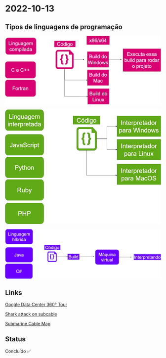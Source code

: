 # 2022-10-13

## Tipos de linguagens de programação

![](./images/compilada.png)

![](./images/interpretada.png)

![](./images/hibrida.png)

## Links

[Google Data Center 360° Tour](https://www.youtube.com/watch?v=zDAYZU4A3w0)

[Shark attack on subcable](https://www.youtube.com/watch?v=1ex7uTQf4bQ)

[Submarine Cable Map](https://www.submarinecablemap.com/)

## Status

Concluído ✅
